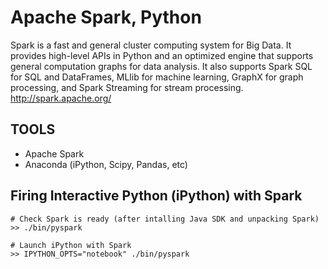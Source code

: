 # Apache Spark, Python

Spark is a fast and general cluster computing system for Big Data. It provides
high-level APIs in Python and an optimized engine that supports general computation 
graphs for data analysis. It also supports Spark SQL for SQL and DataFrames,
MLlib for machine learning, GraphX for graph processing, and Spark Streaming for stream processing.
<http://spark.apache.org/>


## TOOLS

* Apache Spark
* Anaconda (iPython, Scipy, Pandas, etc)


## Firing Interactive Python (iPython) with Spark
    
    # Check Spark is ready (after intalling Java SDK and unpacking Spark)
    >> ./bin/pyspark
    
    # Launch iPython with Spark
    >> IPYTHON_OPTS="notebook" ./bin/pyspark

